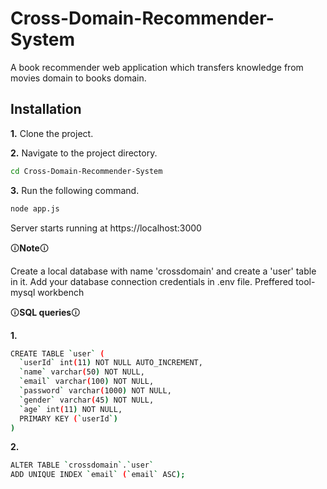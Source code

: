 # Cross-Domain-Recommender-System
A book recommender web application which transfers knowledge from movies domain to books domain. 


## Installation
**1.** Clone the project.

**2.** Navigate to the project directory.

```bash
cd Cross-Domain-Recommender-System
```
**3.** Run the following command.

```bash
node app.js
```

Server starts running at https://localhost:3000

🛈**Note**🛈

Create a local database with name 'crossdomain' and create a 'user' table in it.
Add your database connection credentials in .env file.
Preffered tool- mysql workbench

🛈**SQL queries**🛈

**1.** 
```bash
CREATE TABLE `user` (
  `userId` int(11) NOT NULL AUTO_INCREMENT,
  `name` varchar(50) NOT NULL,
  `email` varchar(100) NOT NULL,
  `password` varchar(1000) NOT NULL,
  `gender` varchar(45) NOT NULL,
  `age` int(11) NOT NULL,
  PRIMARY KEY (`userId`)
)
```

**2.** 
```bash
ALTER TABLE `crossdomain`.`user` 
ADD UNIQUE INDEX `email` (`email` ASC);
```

